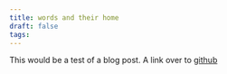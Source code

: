 ```yaml
---
title: words and their home
draft: false
tags:
---
```

 This would be a test of a blog post. 
 A link over to [github](https://github.com/heyraeh/soulfulpsyche)
 